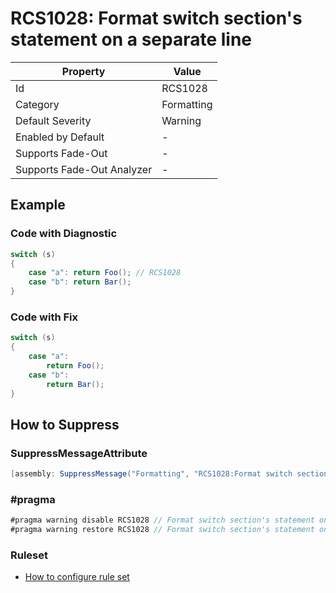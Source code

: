 # RCS1028: Format switch section's statement on a separate line

| Property                    | Value      |
| --------------------------- | ---------- |
| Id                          | RCS1028    |
| Category                    | Formatting |
| Default Severity            | Warning    |
| Enabled by Default          | \-         |
| Supports Fade\-Out          | \-         |
| Supports Fade\-Out Analyzer | \-         |

## Example

### Code with Diagnostic

```csharp
switch (s)
{
    case "a": return Foo(); // RCS1028
    case "b": return Bar();
}
```

### Code with Fix

```csharp
switch (s)
{
    case "a":
        return Foo();
    case "b":
        return Bar();
}
```

## How to Suppress

### SuppressMessageAttribute

```csharp
[assembly: SuppressMessage("Formatting", "RCS1028:Format switch section's statement on a separate line.", Justification = "<Pending>")]
```

### \#pragma

```csharp
#pragma warning disable RCS1028 // Format switch section's statement on a separate line.
#pragma warning restore RCS1028 // Format switch section's statement on a separate line.
```

### Ruleset

* [How to configure rule set](../HowToConfigureAnalyzers.md)
